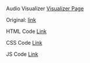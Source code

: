Audio Visualizer [Visualizer Page](https://vexionproject.github.io/Visualizer/)

Original: [link](https://codepen.io/nfj525/pen/rVBaab)

HTML Code
[Link](https://vexionproject.github.io/Visualizer/HTML.html)

CSS Code
[Link](https://vexionproject.github.io/Visualizer/CSS.html)

JS Code
[Link](https://vexionproject.github.io/Visualizer/JS.html)
